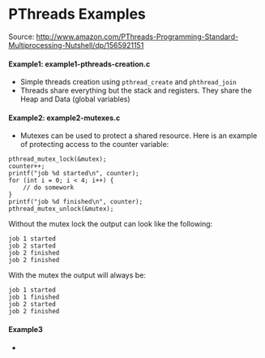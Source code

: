 PThreads Examples
==============
Source: http://www.amazon.com/PThreads-Programming-Standard-Multiprocessing-Nutshell/dp/1565921151

#### Example1: example1-pthreads-creation.c ####
* Simple threads creation using ```pthread_create``` and ```phthread_join```
* Threads share everything but the stack and registers. They share the Heap and Data (global variables)

#### Example2: example2-mutexes.c ####
* Mutexes can be used to protect a shared resource. Here is an example of protecting access to the counter variable:

``` 
pthread_mutex_lock(&mutex);
counter++;
printf("job %d started\n", counter);
for (int i = 0; i < 4; i++) {
    // do somework
}
printf("job %d finished\n", counter);
pthread_mutex_unlock(&mutex);
```

Without the mutex lock the output can look like the following:
```
job 1 started
job 2 started
job 2 finished
job 2 finished
```

With the mutex the output will always be: 
```
job 1 started
job 1 finished
job 2 started
job 2 finished
```

#### Example3 ####
* 
